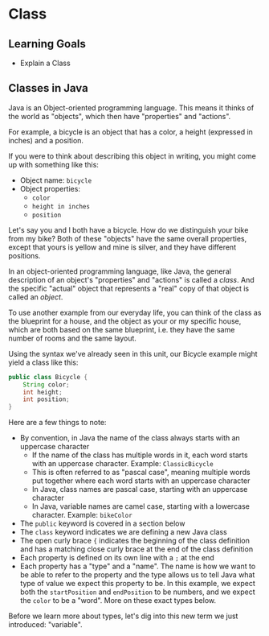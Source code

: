 # Class

## Learning Goals

- Explain a Class

## Classes in Java

Java is an Object-oriented programming language. This means it thinks of the world as "objects", which then have "properties" and "actions". 

For example, a bicycle is an object that has a color, a height (expressed in inches) and a position. 

If you were to think about describing this object in writing, you might come up with something like this: 
* Object name: `bicycle` 
* Object properties: 
  * `color`
  * `height in inches`
  * `position`

Let's say you and I both have a bicycle. How do we distinguish your bike from my bike? Both of these "objects" have the 
same overall properties, except that yours is yellow and mine is silver, and they have different positions. 

In an object-oriented programming language, like Java, the general description of an object's "properties" and "actions" 
is called a *class*. And the specific "actual" object that represents a "real" copy of that object is called an 
*object*. 

To use another example from our everyday life, you can think of the class as the blueprint for a house, and the object as 
your or my specific house, which are both based on the same blueprint, i.e. they have the same number of rooms and 
the same layout. 

Using the syntax we've already seen in this unit, our Bicycle example might yield a class like this: 

```java 
public class Bicycle {
    String color; 
    int height; 
    int position; 
} 
```

Here are a few things to note: 
- By convention, in Java the name of the class always starts with an uppercase character
  - If the name of the class has multiple words in it, each word starts with an uppercase character. Example: `ClassicBicycle`
  - This is often referred to as "pascal case", meaning multiple words put together where each word starts with an uppercase 
  character 
  - In Java, class names are pascal case, starting with an uppercase character 
  - In Java, variable names are camel case, starting with a lowercase character. Example: `bikeColor` 
- The `public` keyword is covered in a section below 
- The `class` keyword indicates we are defining a new Java class 
- The open curly brace `{` indicates the beginning of the class definition and has a matching close curly brace at the end 
of the class definition 
- Each property is defined on its own line with a `;` at the end 
- Each property has a "type" and a "name". The name is how we want to be able to refer to the property and the type allows 
us to tell Java what type of value we expect this property to be. In this example, we expect both the `startPosition` and 
`endPosition` to be numbers, and we expect the `color` to be a "word". More on these exact types below. 

Before we learn more about types, let's dig into this new term we just introduced: "variable".

